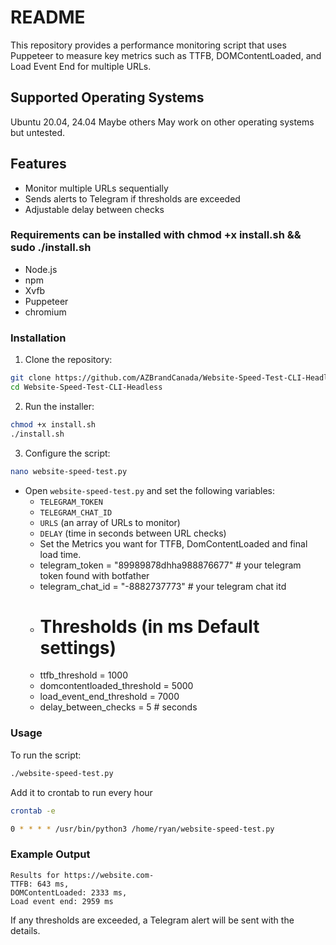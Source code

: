 # README

This repository provides a performance monitoring script that uses Puppeteer to measure key metrics such as TTFB, DOMContentLoaded, and Load Event End for multiple URLs.

## Supported Operating Systems
Ubuntu 20.04, 24.04 Maybe others
May work on other operating systems but untested.

## Features
- Monitor multiple URLs sequentially
- Sends alerts to Telegram if thresholds are exceeded
- Adjustable delay between checks

### Requirements can be installed with chmod +x install.sh && sudo ./install.sh
- Node.js
- npm
- Xvfb
- Puppeteer
- chromium

### Installation
1. Clone the repository:

```bash
git clone https://github.com/AZBrandCanada/Website-Speed-Test-CLI-Headless
cd Website-Speed-Test-CLI-Headless
```

2. Run the installer:

```bash
chmod +x install.sh
./install.sh
```

3. Configure the script:
```bash
nano website-speed-test.py
```
- Open `website-speed-test.py` and set the following variables:
  - `TELEGRAM_TOKEN`
  - `TELEGRAM_CHAT_ID`
  - `URLS` (an array of URLs to monitor)
  - `DELAY` (time in seconds between URL checks)
  - Set the Metrics you want for TTFB, DomContentLoaded and final load time.
  - telegram_token = "89989878dhha988876677" # your telegram token found with botfather
  - telegram_chat_id = "-8882737773" # your telegram chat itd
  - # Thresholds (in ms Default settings)
  - ttfb_threshold = 1000
  - domcontentloaded_threshold = 5000
  - load_event_end_threshold = 7000
  - delay_between_checks = 5  # seconds




### Usage
To run the script:

```bash
./website-speed-test.py
```
Add it to crontab to run every hour 
```bash
crontab -e
```
```bash
0 * * * * /usr/bin/python3 /home/ryan/website-speed-test.py
```


### Example Output
```
Results for https://website.com-
TTFB: 643 ms,
DOMContentLoaded: 2333 ms,
Load event end: 2959 ms

```

If any thresholds are exceeded, a Telegram alert will be sent with the details.
